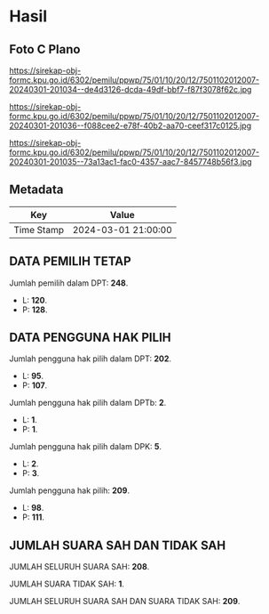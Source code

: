 # Hasil

## Foto C Plano

https://sirekap-obj-formc.kpu.go.id/6302/pemilu/ppwp/75/01/10/20/12/7501102012007-20240301-201034--de4d3126-dcda-49df-bbf7-f87f3078f62c.jpg

https://sirekap-obj-formc.kpu.go.id/6302/pemilu/ppwp/75/01/10/20/12/7501102012007-20240301-201036--f088cee2-e78f-40b2-aa70-ceef317c0125.jpg

https://sirekap-obj-formc.kpu.go.id/6302/pemilu/ppwp/75/01/10/20/12/7501102012007-20240301-201035--73a13ac1-fac0-4357-aac7-8457748b56f3.jpg


## Metadata

| Key        | Value               |
| ---------- | ------------------- |
| Time Stamp | 2024-03-01 21:00:00 |


## DATA PEMILIH TETAP

Jumlah pemilih dalam DPT: **248**.
 * L: **120**.
 * P: **128**.

## DATA PENGGUNA HAK PILIH

Jumlah pengguna hak pilih dalam DPT: **202**.
 * L: **95**.
 * P: **107**.

Jumlah pengguna hak pilih dalam DPTb: **2**.
 * L: **1**.
 * P: **1**.

Jumlah pengguna hak pilih dalam DPK: **5**.
 * L: **2**.
 * P: **3**.

Jumlah pengguna hak pilih: **209**.
 * L: **98**.
 * P: **111**.

## JUMLAH SUARA SAH DAN TIDAK SAH

JUMLAH SELURUH SUARA SAH: **208**.

JUMLAH SUARA TIDAK SAH: **1**.

JUMLAH SELURUH SUARA SAH DAN SUARA TIDAK SAH: **209**.


